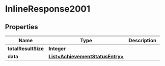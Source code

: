 

# InlineResponse2001

## Properties

Name | Type | Description | Notes
------------ | ------------- | ------------- | -------------
**totalResultSize** | **Integer** |  | 
**data** | [**List&lt;AchievementStatusEntry&gt;**](AchievementStatusEntry.md) |  | 



